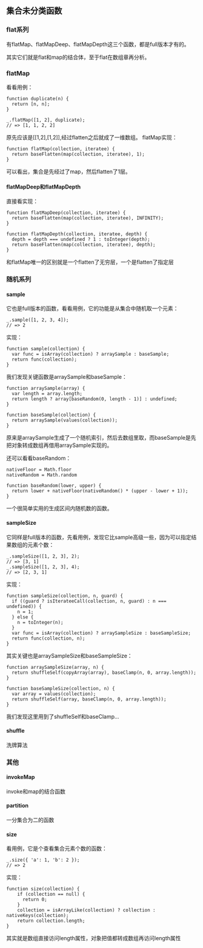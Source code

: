 ## 集合未分类函数

### flat系列
有flatMap、flatMapDeep、flatMapDepth这三个函数，都是full版本才有的。

其实它们就是flat和map的结合体，至于flat在数组章再分析。

### flatMap
看看用例：
```
function duplicate(n) {
  return [n, n];
}
 
_.flatMap([1, 2], duplicate);
// => [1, 1, 2, 2]
```
原先应该是[[1,2],[1,2]],经过flatten之后就成了一维数组。
flatMap实现：
```
function flatMap(collection, iteratee) {
  return baseFlatten(map(collection, iteratee), 1);
}
```
可以看出，集合是先经过了map，然后flatten了1层。

#### flatMapDeep和flatMapDepth
直接看实现：
```
function flatMapDeep(collection, iteratee) {
  return baseFlatten(map(collection, iteratee), INFINITY);
}

function flatMapDepth(collection, iteratee, depth) {
  depth = depth === undefined ? 1 : toInteger(depth);
  return baseFlatten(map(collection, iteratee), depth);
}
```
和flatMap唯一的区别就是一个flatten了无穷层，一个是flatten了指定层

### 随机系列

#### sample
它也是full版本的函数，看看用例，它的功能是从集合中随机取一个元素：
```
_.sample([1, 2, 3, 4]);
// => 2
```
实现：
```
function sample(collection) {
  var func = isArray(collection) ? arraySample : baseSample;
  return func(collection);
}
```
我们发现关键函数是arraySample和baseSample：
```
function arraySample(array) {
  var length = array.length;
  return length ? array[baseRandom(0, length - 1)] : undefined;
}

function baseSample(collection) {
  return arraySample(values(collection));
}
```
原来是arraySample生成了一个随机索引，然后去数组里取，而baseSample是先把对象转成数组再借用arraySample实现的。

还可以看看baseRandom：
```
nativeFloor = Math.floor
nativeRandom = Math.random

function baseRandom(lower, upper) {
  return lower + nativeFloor(nativeRandom() * (upper - lower + 1));
}
```
一个很简单实用的生成区间内随机数的函数。

#### sampleSize
它同样是full版本的函数，先看用例，发现它比sample高级一些，因为可以指定结果数组的元素个数：
```
_.sampleSize([1, 2, 3], 2);
// => [3, 1]
_.sampleSize([1, 2, 3], 4);
// => [2, 3, 1]
```
实现：
```
function sampleSize(collection, n, guard) {
  if ((guard ? isIterateeCall(collection, n, guard) : n === undefined)) {
    n = 1;
  } else {
    n = toInteger(n);
  }
  var func = isArray(collection) ? arraySampleSize : baseSampleSize;
  return func(collection, n);
}
```
其实关键也是arraySampleSize和baseSampleSize：
```
function arraySampleSize(array, n) {
  return shuffleSelf(copyArray(array), baseClamp(n, 0, array.length));
}

function baseSampleSize(collection, n) {
  var array = values(collection);
  return shuffleSelf(array, baseClamp(n, 0, array.length));
}
```
我们发现这里用到了shuffleSelf和baseClamp...
#### shuffle
洗牌算法

### 其他

#### invokeMap
invoke和map的结合函数

#### partition
一分集合为二的函数

#### size
看用例，它是个查看集合元素个数的函数：
```
_.size({ 'a': 1, 'b': 2 });
// => 2
```
实现：
```
function size(collection) {
	if (collection == null) {
	  return 0;
	}
	collection = isArrayLike(collection) ? collection : nativeKeys(collection);
	return collection.length;
}
```
其实就是数组直接访问length属性，对象把值都转成数组再访问length属性